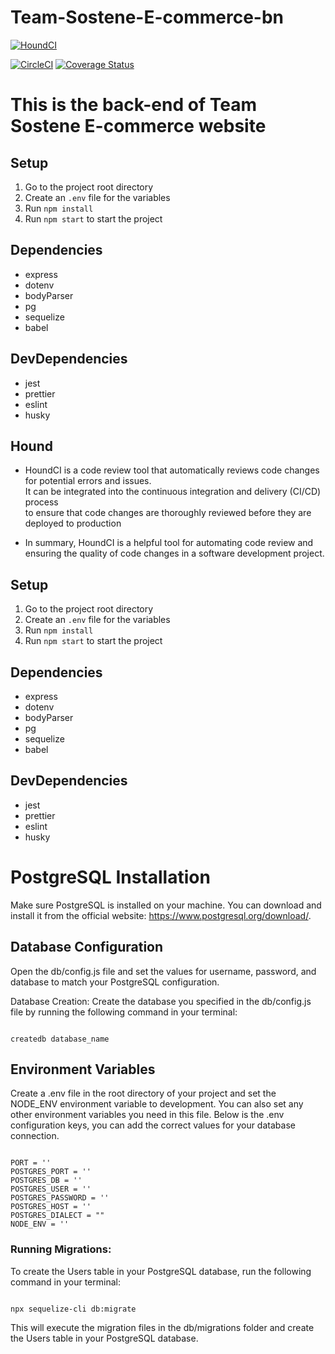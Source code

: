 # Team-Sostene-E-commerce-bn

[![HoundCI](https://img.shields.io/badge/style--blue.svg?label=HoundCI&logo=eslint&style=flat)](https://houndci.com)

 [![CircleCI](https://dl.circleci.com/status-badge/img/gh/atlp-rwanda/Team-Sostene-E-commerce-bn/tree/develop.svg?style=svg)](https://dl.circleci.com/status-badge/redirect/gh/atlp-rwanda/Team-Sostene-E-commerce-bn/tree/develop) [![Coverage Status](https://coveralls.io/repos/github/atlp-rwanda/Team-Sostene-E-commerce-bn/badge.svg?branch=ch-integrate-circleci-184651054)](https://coveralls.io/github/atlp-rwanda/Team-Sostene-E-commerce-bn?branch=ch-integrate-circleci-184651054)

# This is the back-end of Team Sostene E-commerce website

## Setup

1. Go to the project root directory
2. Create an `.env` file for the variables
3. Run `npm install`
5. Run `npm start` to start the project

## Dependencies
- express
- dotenv
- bodyParser
- pg
- sequelize
- babel

## DevDependencies
- jest
- prettier
- eslint
- husky

## Hound 
- HoundCI is a code review tool that automatically reviews code changes for potential errors and issues.<br>It can be integrated into the continuous integration and delivery (CI/CD) process <br> to ensure that code changes are thoroughly reviewed before they are deployed to production

- In summary, HoundCI is a helpful tool for automating code review and ensuring the quality of code changes in a software development project.


## Setup

1. Go to the project root directory
2. Create an `.env` file for the variables
3. Run `npm install`
5. Run `npm start` to start the project

## Dependencies
- express
- dotenv
- bodyParser
- pg
- sequelize
- babel

## DevDependencies
- jest
- prettier
- eslint
- husky

# PostgreSQL Installation

Make sure PostgreSQL is installed on your machine. You can download and install it from the official website: https://www.postgresql.org/download/.

## Database Configuration

Open the db/config.js file and set the values for username, password, and database to match your PostgreSQL configuration.

Database Creation: Create the database you specified in the db/config.js file by running the following command in your terminal:
```

createdb database_name

```
## Environment Variables

Create a .env file in the root directory of your project and set the NODE_ENV environment variable to development. You can also set any other environment variables you need in this file. Below is the .env configuration keys, you can add the correct values for your database connection.
```

PORT = ''
POSTGRES_PORT = ''
POSTGRES_DB = ''
POSTGRES_USER = ''
POSTGRES_PASSWORD = ''
POSTGRES_HOST = ''
POSTGRES_DIALECT = ""
NODE_ENV = ''

```

### Running Migrations:

To create the Users table in your PostgreSQL database, run the following command in your terminal:
```

npx sequelize-cli db:migrate

```
This will execute the migration files in the db/migrations folder and create the Users table in your PostgreSQL database.